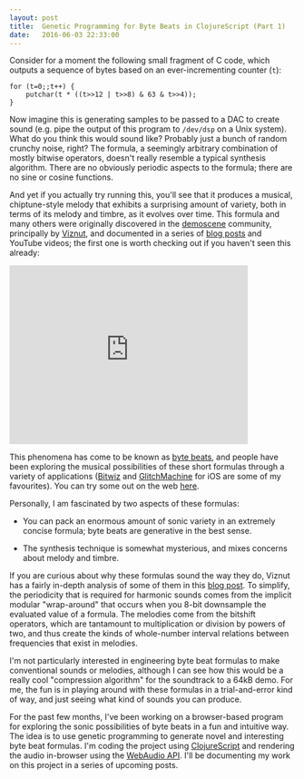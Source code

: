 ```yaml
---
layout: post
title:  Genetic Programming for Byte Beats in ClojureScript (Part 1)
date:   2016-06-03 22:33:00
---
```


Consider for a moment the following small fragment of C code,
which outputs a sequence of bytes based on an ever-incrementing counter (`t`):

```
for (t=0;;t++) {
    putchar(t * ((t>>12 | t>>8) & 63 & t>>4));
}
```

Now imagine this is generating samples to be passed to a DAC to create sound
(e.g. pipe the output of this program to `/dev/dsp` on a Unix system). What
do you think this would sound like? Probably just a bunch of random crunchy
noise, right? The formula, a seemingly arbitrary combination of mostly bitwise
operators, doesn't really resemble a typical synthesis algorithm. There are no
obviously periodic aspects to the formula; there are no sine or cosine functions.

And yet if you actually try running this, you'll see that it produces a musical,
chiptune-style melody that exhibits a surprising amount of variety, both in terms
of its melody and timbre, as it evolves over time. This formula and many others
were originally discovered in the [demoscene](https://en.wikipedia.org/wiki/Demoscene) community,
principally by [Viznut](http://www.pelulamu.net/viznut/), and documented in
a series of [blog posts](http://countercomplex.blogspot.ca/2011/10/algorithmic-symphonies-from-one-line-of.html)
 and YouTube videos; the first one is worth checking out if you haven't seen this already:

<iframe width="420" height="315" src="https://www.youtube.com/embed/GtQdIYUtAHg" frameborder="0" allowfullscreen></iframe>

This phenomena has come to be known as [byte beats](http://thecreatorsproject.vice.com/blog/meet-bytebeat-a-brand-new-electronic-music-genre), and people have been exploring
the musical possibilities of these short formulas through a variety of applications
([Bitwiz](http://kymatica.com/Software/BitWiz) and [GlitchMachine](http://madgarden.net/apps/glitch-machine/) for iOS are some of my favourites). You can try some out
on the web [here](http://wurstcaptures.untergrund.net/music/).

Personally, I am fascinated by two aspects of these formulas:

 - You can pack an enormous amount of sonic variety in an extremely concise formula;
  byte beats are generative in the best sense.

 - The synthesis technique is somewhat mysterious, and mixes concerns about melody and
  timbre.

If you are curious about why these formulas sound the way they do, Viznut has a fairly
in-depth analysis of some of them in this [blog post](http://countercomplex.blogspot.ca/2011/10/some-deep-analysis-of-one-line-music.html).
To simplify, the periodicity that is required for harmonic sounds comes from the implicit modular "wrap-around"
that occurs when you 8-bit downsample the evaluated value of a formula. The melodies
come from the bitshift operators, which are tantamount to multiplication or division by powers
of two, and thus create the kinds of whole-number interval relations between frequencies
that exist in melodies.

I'm not particularly interested in engineering byte beat formulas to
make conventional sounds or melodies, although I can see how this would be a really cool
"compression algorithm" for the soundtrack to a 64kB demo. For me, the fun is in playing
around with these formulas in a trial-and-error kind of way, and just seeing what kind of
sounds you can produce.

For the past few months, I've been working on a browser-based program for exploring the
sonic possibilities of byte beats in a fun and intuitive way. The idea is to use genetic
programming to generate novel and interesting byte beat formulas. I'm coding the project
using [ClojureScript](https://github.com/clojure/clojurescript) and rendering the audio in-browser using the
[WebAudio API](https://developer.mozilla.org/en-US/docs/Web/API/Web_Audio_API).
I'll be documenting my work on this project in a series of upcoming posts.